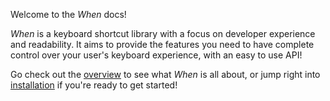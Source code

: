 Welcome to the *When* docs!

*When* is a keyboard shortcut library with a focus on developer experience and readability. It aims to provide the features you need to have complete control over your user's keyboard experience, with an easy to use API!

Go check out the [overview](./overview.md) to see what *When* is all about, or jump right into [installation](./installation.md) if you're ready to get started!